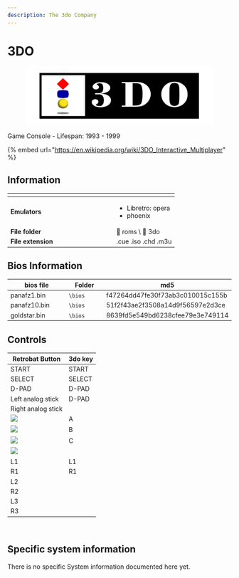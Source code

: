```yaml
---
description: The 3do Company
---
```


# 3DO

<div align="left">

<figure><img src="https://raw.githubusercontent.com/fabricecaruso/es-theme-carbon/5149a33eed46b2af638b06119397d4023b75131f/art/logos/3do.svg" alt=""><figcaption></figcaption></figure>

</div>

Game Console - Lifespan: 1993 - 1999

{% embed url="https://en.wikipedia.org/wiki/3DO_Interactive_Multiplayer" %}

## Information

<table data-header-hidden><thead><tr><th width="224"></th><th></th></tr></thead><tbody><tr><td><strong>Emulators</strong></td><td><ul><li>Libretro: opera</li><li>phoenix</li></ul></td></tr><tr><td><strong>File folder</strong></td><td><span data-gb-custom-inline data-tag="emoji" data-code="1f4c2">📂</span> roms \ <span data-gb-custom-inline data-tag="emoji" data-code="1f4c2">📂</span> 3do</td></tr><tr><td><strong>File extension</strong></td><td>.cue .iso .chd .m3u</td></tr></tbody></table>

## Bios Information

<table><thead><tr><th width="224">bios file</th><th width="169">Folder</th><th>md5</th></tr></thead><tbody><tr><td>panafz1.bin</td><td><code>\bios</code></td><td>f47264dd47fe30f73ab3c010015c155b</td></tr><tr><td>panafz10.bin</td><td><code>\bios</code></td><td>51f2f43ae2f3508a14d9f56597e2d3ce</td></tr><tr><td>goldstar.bin</td><td><code>\bios</code></td><td>8639fd5e549bd6238cfee79e3e749114</td></tr></tbody></table>

## Controls

| Retrobat Button                                | 3do key |
| ---------------------------------------------- | ------- |
| START                                          | START   |
| SELECT                                         | SELECT  |
| D-PAD                                          | D-PAD   |
| Left analog stick                              | D-PAD   |
| Right analog stick                             |         |
| ![](<../../../.gitbook/assets/image (43).png>) | A       |
| ![](<../../../.gitbook/assets/image (25).png>) | B       |
| ![](<../../../.gitbook/assets/image (11).png>) | C       |
| ![](<../../../.gitbook/assets/image (45).png>) |         |
| L1                                             | L1      |
| R1                                             | R1      |
| L2                                             |         |
| R2                                             |         |
| L3                                             |         |
| R3                                             |         |

<div align="left">

<figure><img src="https://i.imgur.com/lyIP3ja.png" alt=""><figcaption></figcaption></figure>

</div>

## Specific system information

There is no specific System information documented here yet.
